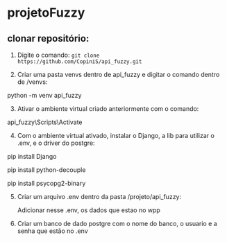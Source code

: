 # projetoFuzzy
## clonar repositório:
1. Digite o comando:
```git clone https://github.com/CopiniS/api_fuzzy.git```

2. Criar uma pasta venvs dentro de api_fuzzy e digitar o comando dentro de /venvs:

  python -m venv api_fuzzy

3. Ativar o ambiente virtual criado anteriormente com o comando:

  api_fuzzy\Scripts\Activate

4. Com o ambiente virtual ativado, instalar o Django, a lib para utilizar o .env, e o driver do postgre:

  pip install Django

  pip install python-decouple

  pip install psycopg2-binary

5. Criar um arquivo .env dentro da pasta /projeto/api_fuzzy:

   Adicionar nesse .env, os dados que estao no wpp

6. Criar um banco de dado postgre com o nome do banco, o usuario e a senha que estão no .env
